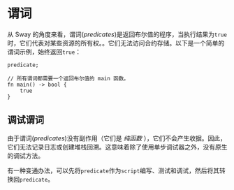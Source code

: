 # 谓词

从 Sway 的角度来看，谓词(_predicates_)是返回布尔值的程序，当执行结果为`true`时，它们代表对某些资源的所有权。。它们无法访问合约存储。以下是一个简单的谓词示例，始终返回`true`：
```sway
predicate;

// 所有谓词都需要一个返回布尔值的 main 函数。
fn main() -> bool {
    true
}
```

## 调试谓词

由于谓词(_predicates_)没有副作用（它们是 _纯函数_ ），它们不会产生收据。因此，它们无法记录日志或创建堆栈回溯。这意味着除了使用单步调试器之外，没有原生的调试方法。

有一种变通办法，可以先将`predicate`作为`script`编写、测试和调试，然后将其转换回`predicate`。